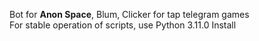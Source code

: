 Bot for <b>Anon Space</b>, Blum, Clicker for tap telegram games<br/>
For stable operation of scripts, use Python 3.11.0
Install 
